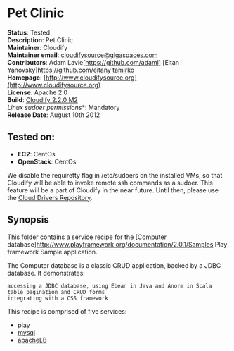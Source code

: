 # Pet Clinic 

**Status**: Tested  
**Description**: Pet Clinic  
**Maintainer**:       Cloudify  
**Maintainer email**: cloudifysource@gigaspaces.com  
**Contributors**:  Adam Lavie[https://github.com/adaml]  [Eitan Yanovsky]https://github.com/eitany [tamirko](https://github.com/tamirko)  
**Homepage**:   [http://www.cloudifysource.org](http://www.cloudifysource.org)  
**License**:      Apache 2.0   
**Build**:  [Cloudify 2.2.0 M2](http://repository.cloudifysource.org/org/cloudifysource/2.2.0/gigaspaces-cloudify-2.2.0-m2-b2491.zip)   
**Linux* sudoer permissions**:	Mandatory     
**Release Date**: August 10th 2012  


Tested on:
--------

* <strong>EC2</strong>: CentOs 
* <strong>OpenStack</strong>: CentOs 

We disable the requiretty flag in /etc/sudoers on the installed VMs, so that Cloudify will be able to invoke remote ssh commands as a sudoer. This feature will be a part of Cloudify in the near future.
Until then, please use the [Cloud Drivers Repository](https://github.com/CloudifySource/cloudify-cloud-drivers).


Synopsis
--------

This folder contains a service recipe for the [Computer database]http://www.playframework.org/documentation/2.0.1/Samples Play framework Sample application.

The Computer database is a classic CRUD application, backed by a JDBC database. It demonstrates:

    accessing a JDBC database, using Ebean in Java and Anorm in Scala
    table pagination and CRUD forms
    integrating with a CSS framework


This recipe is comprised of five services:
* [play](../../services/play/README.md) 
* [mysql](../../services/mysql/README.md) 
* [apacheLB](../../services/apacheLB/README.md) 


